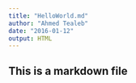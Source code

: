 ```yaml
---
title: "HelloWorld.md"
author: "Ahmed Tealeb"
date: "2016-01-12"
output: HTML
---
```

## This is a markdown file
